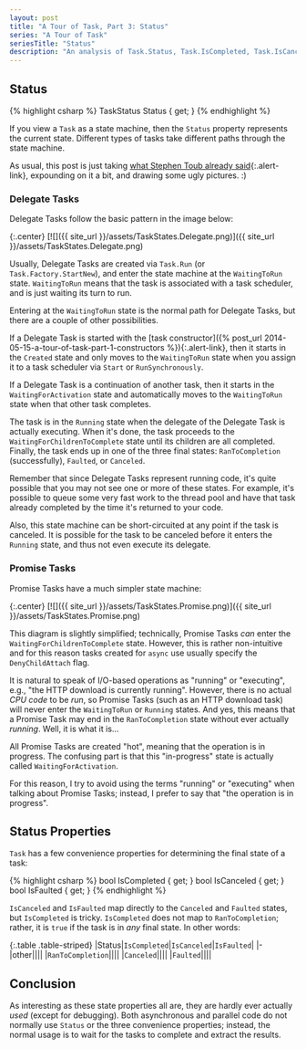 ```yaml
---
layout: post
title: "A Tour of Task, Part 3: Status"
series: "A Tour of Task"
seriesTitle: "Status"
description: "An analysis of Task.Status, Task.IsCompleted, Task.IsCanceled, and Task.IsFaulted; and discussion of whether they should be used for asynchronous and/or parallel code."
---
```

## Status

{% highlight csharp %}
TaskStatus Status { get; }
{% endhighlight %}

If you view a `Task` as a state machine, then the `Status` property represents the current state. Different types of tasks take different paths through the state machine.

<div class="alert alert-info" markdown="1">
<i class="fa fa-hand-o-right fa-2x pull-left"></i>

As usual, this post is just taking [what Stephen Toub already said](https://devblogs.microsoft.com/pfxteam/the-meaning-of-taskstatus/){:.alert-link}, expounding on it a bit, and drawing some ugly pictures. :)
</div>

### Delegate Tasks

Delegate Tasks follow the basic pattern in the image below:

{:.center}
[![]({{ site_url }}/assets/TaskStates.Delegate.png)]({{ site_url }}/assets/TaskStates.Delegate.png)

Usually, Delegate Tasks are created via `Task.Run` (or `Task.Factory.StartNew`), and enter the state machine at the `WaitingToRun` state. `WaitingToRun` means that the task is associated with a task scheduler, and is just waiting its turn to run.

<div class="alert alert-info" markdown="1">
<i class="fa fa-hand-o-right fa-2x pull-left"></i>

Entering at the `WaitingToRun` state is the normal path for Delegate Tasks, but there are a couple of other possibilities.

If a Delegate Task is started with the [task constructor]({% post_url 2014-05-15-a-tour-of-task-part-1-constructors %}){:.alert-link}, then it starts in the `Created` state and only moves to the `WaitingToRun` state when you assign it to a task scheduler via `Start` or `RunSynchronously`.

If a Delegate Task is a continuation of another task, then it starts in the `WaitingForActivation` state and automatically moves to the `WaitingToRun` state when that other task completes.
</div>

The task is in the `Running` state when the delegate of the Delegate Task is actually executing. When it's done, the task proceeds to the `WaitingForChildrenToComplete` state until its children are all completed. Finally, the task ends up in one of the three final states: `RanToCompletion` (successfully), `Faulted`, or `Canceled`.

Remember that since Delegate Tasks represent running code, it's quite possible that you may not see one or more of these states. For example, it's possible to queue some very fast work to the thread pool and have that task already completed by the time it's returned to your code.

Also, this state machine can be short-circuited at any point if the task is canceled. It is possible for the task to be canceled before it enters the `Running` state, and thus not even execute its delegate.

### Promise Tasks

Promise Tasks have a much simpler state machine:

{:.center}
[![]({{ site_url }}/assets/TaskStates.Promise.png)]({{ site_url }}/assets/TaskStates.Promise.png)

<div class="alert alert-info" markdown="1">
<i class="fa fa-hand-o-right fa-2x pull-left"></i>

This diagram is slightly simplified; technically, Promise Tasks *can* enter the `WaitingForChildrenToComplete` state. However, this is rather non-intuitive and for this reason tasks created for `async` use usually specify the `DenyChildAttach` flag.
</div>

It is natural to speak of I/O-based operations as "running" or "executing", e.g., "the HTTP download is currently running". However, there is no actual _CPU code_ to be _run_, so Promise Tasks (such as an HTTP download task) will never enter the `WaitingToRun` or `Running` states. And yes, this means that a Promise Task may end in the `RanToCompletion` state without ever actually _running_. Well, it is what it is...

All Promise Tasks are created "hot", meaning that the operation is in progress. The confusing part is that this "in-progress" state is actually called `WaitingForActivation`.

<div class="alert alert-info" markdown="1">
<i class="fa fa-hand-o-right fa-2x pull-left"></i>

For this reason, I try to avoid using the terms "running" or "executing" when talking about Promise Tasks; instead, I prefer to say that "the operation is in progress".
</div>

## Status Properties

`Task` has a few convenience properties for determining the final state of a task:

{% highlight csharp %}
bool IsCompleted { get; }
bool IsCanceled { get; }
bool IsFaulted { get; }
{% endhighlight %}

`IsCanceled` and `IsFaulted` map directly to the `Canceled` and `Faulted` states, but `IsCompleted` is tricky. `IsCompleted` does not map to `RanToCompletion`; rather, it is `true` if the task is in _any_ final state. In other words:

<div class="panel panel-default" markdown="1">

{:.table .table-striped}
|Status|`IsCompleted`|`IsCanceled`|`IsFaulted`|
|-
|other|<i class="fa fa-times fa-lg no"></i>|<i class="fa fa-times fa-lg no"></i>|<i class="fa fa-times fa-lg no"></i>|
|`RanToCompletion`|<i class="fa fa-check fa-lg yes"></i>|<i class="fa fa-times fa-lg no"></i>|<i class="fa fa-times fa-lg no"></i>|
|`Canceled`|<i class="fa fa-check fa-lg yes"></i>|<i class="fa fa-check fa-lg yes"></i>|<i class="fa fa-times fa-lg no"></i>|
|`Faulted`|<i class="fa fa-check fa-lg yes"></i>|<i class="fa fa-times fa-lg no"></i>|<i class="fa fa-check fa-lg yes"></i>|

</div>

## Conclusion

As interesting as these state properties all are, they are hardly ever actually _used_ (except for debugging). Both asynchronous and parallel code do not normally use `Status` or the three convenience properties; instead, the normal usage is to wait for the tasks to complete and extract the results.

